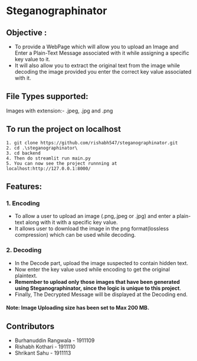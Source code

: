 # Steganographinator

## Objective : 
* To provide a WebPage which will allow you to upload an Image and Enter a Plain-Text Message associated with it while assigning a specific key value to it.
* It will also allow you to extract the original text from the image while decoding the image provided you enter the correct key value associated with it.

## File Types supported: 
Images with extension:- .jpeg, .jpg and .png

## To run the project on localhost
```
1. git clone https://github.com/rishabh547/steganographinator.git
2. cd .\steganographinator\
3. cd backend
4. Then do streamlit run main.py
5. You can now see the project runnning at localhost:http://127.0.0.1:8000/
```

## Features:

 ### 1. Encoding
  * To allow a user to upload an image (.png,.jpeg or .jpg) and enter a plain-text along with it with a specific key value.
  * It allows user to download the image in the png format(lossless compression) which can be used while decoding.
 
 ### 2. Decoding
  * In the Decode part, upload the image suspected to contain hidden text.
  * Now enter the key value used while encoding to get the original plaintext.
  * **Remember to upload only those images that have been generated using Steganographinator, since the logic is unique to this project**.
  * Finally, The Decrypted Message will be displayed at the Decoding end. 
 
 #### Note: Image Uploading size has been set to Max 200 MB.
 
## Contributors
 * Burhanuddin Rangwala - 1911109
 * Rishabh Kothari - 1911110
 * Shrikant Sahu - 1911113
